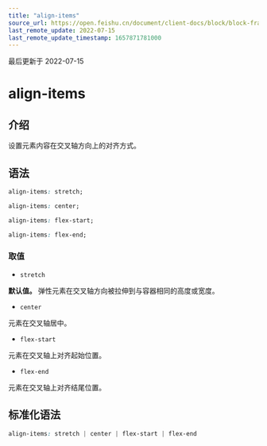 ```yaml
---
title: "align-items"
source_url: https://open.feishu.cn/document/client-docs/block/block-frame/code-components-and-structure/view-layer/ttss/attributes/flexbox/align-items
last_remote_update: 2022-07-15
last_remote_update_timestamp: 1657871781000
---
```

最后更新于 2022-07-15

# align-items

## 介绍

设置元素内容在交叉轴方向上的对齐方式。

## 语法

```css
align-items: stretch;

align-items: center;

align-items: flex-start;

align-items: flex-end;
```

### 取值

-   `stretch`

**默认值。** 弹性元素在交叉轴方向被拉伸到与容器相同的高度或宽度。

-   `center`

元素在交叉轴居中。

-   `flex-start`

元素在交叉轴上对齐起始位置。

-   `flex-end`

元素在交叉轴上对齐结尾位置。

## 标准化语法

```css
align-items: stretch | center | flex-start | flex-end
```

